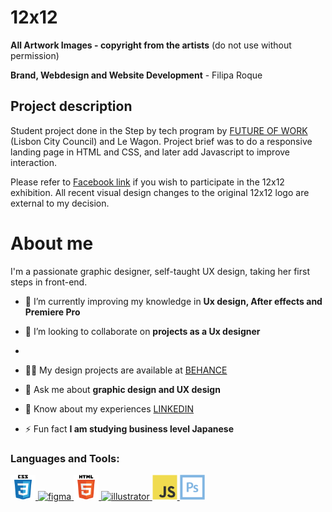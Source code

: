 # 12x12

**All Artwork Images - copyright from the artists** (do not use without permission)

**Brand, Webdesign and Website Development** - Filipa Roque

## Project description
Student project done in the Step by tech program by [FUTURE OF WORK](https://www.linkedin.com/showcase/futureofworklisboa/) (Lisbon City Council) and Le Wagon. 
Project brief was to do a responsive landing page in HTML and CSS, and later add Javascript to improve interaction. 

Please refer to [Facebook link](https://www.facebook.com/dozepordoze) if you wish to participate in the 12x12 exhibition.
All recent visual design changes to the original 12x12 logo are external to my decision. 


<h1>About me</h1>
I'm a passionate graphic designer, self-taught UX design, taking her first steps in front-end. 

- 🌱 I’m currently improving my knowledge in **Ux design, After effects and Premiere Pro**

- 👯 I’m looking to collaborate on **projects as a Ux designer**
- 
- 👨‍💻 My design projects are available at [BEHANCE](https://www.behance.net/roque_filipa)

- 💬 Ask me about **graphic design and UX design**

- 📄 Know about my experiences [LINKEDIN](https://www.linkedin.com/in/roque-filipa/)

- ⚡ Fun fact **I am studying business level Japanese**


<h3 align="left">Languages and Tools:</h3>
<p align="left"> <a href="https://www.w3schools.com/css/" target="_blank" rel="noreferrer"> <img src="https://raw.githubusercontent.com/devicons/devicon/master/icons/css3/css3-original-wordmark.svg" alt="css3" width="40" height="40"/> </a> <a href="https://www.figma.com/" target="_blank" rel="noreferrer"> <img src="https://www.vectorlogo.zone/logos/figma/figma-icon.svg" alt="figma" width="40" height="40"/> </a> <a href="https://www.w3.org/html/" target="_blank" rel="noreferrer"> <img src="https://raw.githubusercontent.com/devicons/devicon/master/icons/html5/html5-original-wordmark.svg" alt="html5" width="40" height="40"/> </a> <a href="https://www.adobe.com/in/products/illustrator.html" target="_blank" rel="noreferrer"> <img src="https://www.vectorlogo.zone/logos/adobe_illustrator/adobe_illustrator-icon.svg" alt="illustrator" width="40" height="40"/> </a> <a href="https://developer.mozilla.org/en-US/docs/Web/JavaScript" target="_blank" rel="noreferrer"> <img src="https://raw.githubusercontent.com/devicons/devicon/master/icons/javascript/javascript-original.svg" alt="javascript" width="40" height="40"/> </a> <a href="https://www.photoshop.com/en" target="_blank" rel="noreferrer"> <img src="https://raw.githubusercontent.com/devicons/devicon/master/icons/photoshop/photoshop-line.svg" alt="photoshop" width="40" height="40"/> </a> </p>
